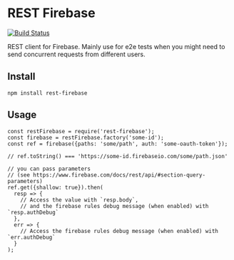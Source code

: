# REST Firebase

[![Build Status](https://travis-ci.org/dinoboff/rest-firebase.svg?branch=master)](https://travis-ci.org/dinoboff/rest-firebase)

REST client for Firebase. Mainly use for e2e tests when you might need to send
concurrent requests from different users.

## Install

```
npm install rest-firebase
```

## Usage

```
const restFirebase = require('rest-firebase');
const firebase = restFirebase.factory('some-id');
const ref = firebase({paths: 'some/path', auth: 'some-oauth-token'});

// ref.toString() === 'https://some-id.firebaseio.com/some/path.json'

// you can pass parameters
// (see https://www.firebase.com/docs/rest/api/#section-query-parameters)
ref.get({shallow: true}).then(
  resp => {
    // Access the value with `resp.body`,
    // and the firebase rules debug message (when enabled) with `resp.authDebug`
  },
  err => {
    // Access the firebase rules debug message (when enabled) with `err.authDebug`
  }
);
```
